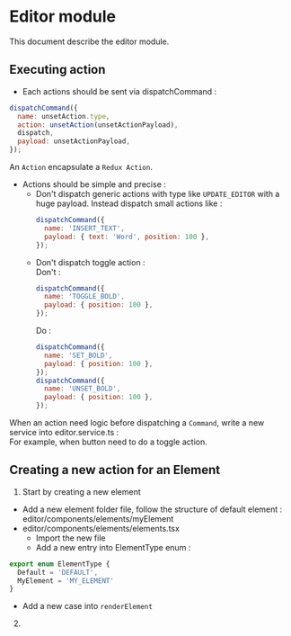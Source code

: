 # Editor module
This document describe the editor module.



## Executing action

- Each actions should be sent via dispatchCommand :

```javascript
dispatchCommand({
  name: unsetAction.type,
  action: unsetAction(unsetActionPayload),
  dispatch,
  payload: unsetActionPayload,
});
```

An `Action` encapsulate a `Redux Action`.

- Actions should be simple and precise :
  - Don't dispatch generic actions with type like `UPDATE_EDITOR` with a huge payload. Instead dispatch small actions like :  
    ```javascript
    dispatchCommand({
      name: 'INSERT_TEXT',
      payload: { text: 'Word', position: 100 },
    });
    ```
  - Don't dispatch toggle action :  
    Don't :
    ```javascript
    dispatchCommand({
      name: 'TOGGLE_BOLD',
      payload: { position: 100 },
    });
    ```
    Do :
    ```javascript
    dispatchCommand({
      name: 'SET_BOLD',
      payload: { position: 100 },
    });
    dispatchCommand({
      name: 'UNSET_BOLD',
      payload: { position: 100 },
    });
    ```

When an action need logic before dispatching a `Command`, write a new service into editor.service.ts :  
For example, when button need to do a toggle action.

## Creating a new action for an Element
1. Start by creating a new element 
- Add a new element folder file, follow the structure of default element :
 editor/components/elements/myElement
- editor/components/elements/elements.tsx
  - Import the new file
  - Add a new entry into ElementType enum :
```javascript
export enum ElementType {
  Default = 'DEFAULT',
  MyElement = 'MY_ELEMENT'
}
```
  - Add a new case into `renderElement`

2. 
